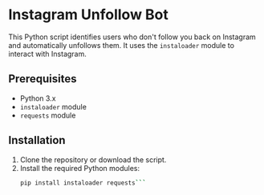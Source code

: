# Instagram Unfollow Bot

This Python script identifies users who don't follow you back on Instagram and automatically unfollows them. It uses the `instaloader` module to interact with Instagram.

## Prerequisites

- Python 3.x
- `instaloader` module
- `requests` module

## Installation

1. Clone the repository or download the script.
2. Install the required Python modules:
   ```sh
   pip install instaloader requests```
